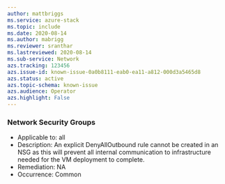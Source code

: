 ```yaml
--- 
author: mattbriggs
ms.service: azure-stack
ms.topic: include
ms.date: 2020-08-14
ms.author: mabrigg
ms.reviewer: sranthar
ms.lastreviewed: 2020-08-14
ms.sub-service: Network
azs.tracking: 123456
azs.issue-id: known-issue-0a0b8111-eab0-ea11-a812-000d3a5465d8
azs.status: active
azs.topic-schema: known-issue
azs.audience: Operator
azs.highlight: False
--- 
```

### Network Security Groups

- Applicable to: all
- Description: An explicit DenyAllOutbound rule cannot be created in an NSG as this will prevent all internal communication to infrastructure needed for the VM deployment to complete. 
- Remediation: NA
- Occurrence: Common